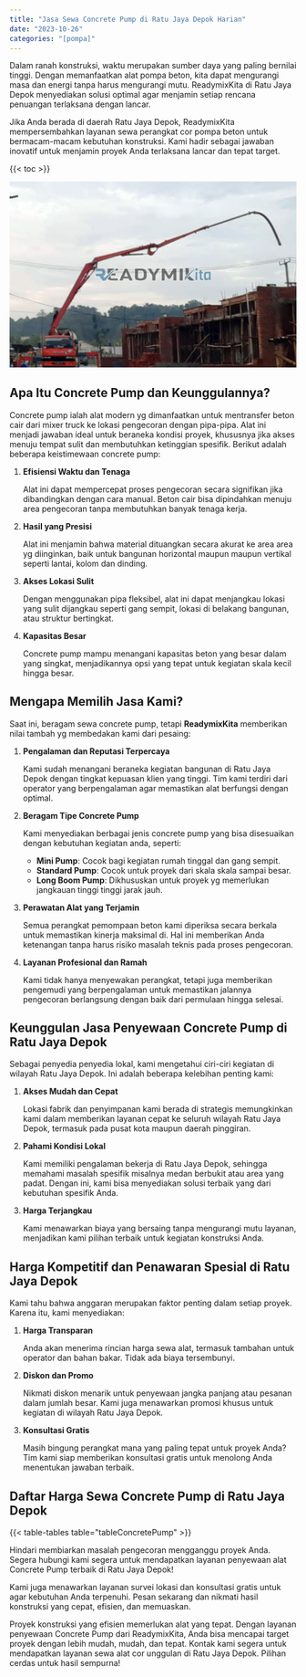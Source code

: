 ```yaml
---
title: "Jasa Sewa Concrete Pump di Ratu Jaya Depok Harian"
date: "2023-10-26"
categories: "[pompa]"
---
```


Dalam ranah konstruksi, waktu merupakan sumber daya yang paling bernilai tinggi. Dengan memanfaatkan alat pompa beton, kita dapat mengurangi masa dan energi tanpa harus mengurangi mutu. ReadymixKita di Ratu Jaya Depok menyediakan solusi optimal agar menjamin setiap rencana penuangan terlaksana dengan lancar.

Jika Anda berada di daerah Ratu Jaya Depok, ReadymixKita mempersembahkan layanan sewa perangkat cor pompa beton untuk bermacam-macam kebutuhan konstruksi. Kami hadir sebagai jawaban inovatif untuk menjamin proyek Anda terlaksana lancar dan tepat target.

{{< toc >}}

![Jasa Sewa Concrete Pump di Ratu Jaya Depok Harian](/images/pompa/sewa-pompa-04.jpg)

## Apa Itu Concrete Pump dan Keunggulannya?

Concrete pump ialah alat modern yg dimanfaatkan untuk mentransfer beton cair dari mixer truck ke lokasi pengecoran dengan pipa-pipa. Alat ini menjadi jawaban ideal untuk beraneka kondisi proyek, khususnya jika akses menuju tempat sulit dan membutuhkan ketinggian spesifik. Berikut adalah beberapa keistimewaan concrete pump:

1. **Efisiensi Waktu dan Tenaga**

   Alat ini dapat mempercepat proses pengecoran secara signifikan jika dibandingkan dengan cara manual. Beton cair bisa dipindahkan menuju area pengecoran tanpa membutuhkan banyak tenaga kerja.

2. **Hasil yang Presisi**

   Alat ini menjamin bahwa material dituangkan secara akurat ke area area yg diinginkan, baik untuk bangunan horizontal maupun maupun vertikal seperti lantai, kolom dan dinding.

3. **Akses Lokasi Sulit**

   Dengan menggunakan pipa fleksibel, alat ini dapat menjangkau lokasi yang sulit dijangkau seperti gang sempit, lokasi di belakang bangunan, atau struktur bertingkat.

4. **Kapasitas Besar**

   Concrete pump mampu menangani kapasitas beton yang besar dalam yang singkat, menjadikannya opsi yang tepat untuk kegiatan skala kecil hingga besar.

## Mengapa Memilih Jasa Kami?

Saat ini, beragam sewa concrete pump, tetapi **ReadymixKita** memberikan nilai tambah yg membedakan kami dari pesaing:

1. **Pengalaman dan Reputasi Terpercaya**

   Kami sudah menangani beraneka kegiatan bangunan di Ratu Jaya Depok dengan tingkat kepuasan klien yang tinggi. Tim kami terdiri dari operator yang berpengalaman agar memastikan alat berfungsi dengan optimal.

2. **Beragam Tipe Concrete Pump**

   Kami menyediakan berbagai jenis concrete pump yang bisa disesuaikan dengan kebutuhan kegiatan anda, seperti:
   - **Mini Pump**: Cocok bagi kegiatan rumah tinggal dan gang sempit.
   - **Standard Pump**: Cocok untuk proyek dari skala skala sampai besar.
   - **Long Boom Pump**: Dikhususkan untuk proyek yg memerlukan jangkauan tinggi tinggi jarak jauh.

3. **Perawatan Alat yang Terjamin**

   Semua perangkat pemompaan beton kami diperiksa secara berkala untuk memastikan kinerja maksimal di. Hal ini memberikan Anda ketenangan tanpa harus risiko masalah teknis pada proses pengecoran.

4. **Layanan Profesional dan Ramah**

   Kami tidak hanya menyewakan perangkat, tetapi juga memberikan pengemudi yang berpengalaman untuk memastikan jalannya pengecoran berlangsung dengan baik dari permulaan hingga selesai.

## Keunggulan Jasa Penyewaan Concrete Pump di Ratu Jaya Depok

Sebagai penyedia penyedia lokal, kami mengetahui ciri-ciri kegiatan di wilayah Ratu Jaya Depok. Ini adalah beberapa kelebihan penting kami:

1. **Akses Mudah dan Cepat**

   Lokasi fabrik dan penyimpanan kami berada di strategis memungkinkan kami dalam memberikan layanan cepat ke seluruh wilayah Ratu Jaya Depok, termasuk pada pusat kota maupun daerah pinggiran.

2. **Pahami Kondisi Lokal**

   Kami memiliki pengalaman bekerja di Ratu Jaya Depok, sehingga memahami masalah spesifik misalnya medan berbukit atau area yang padat. Dengan ini, kami bisa menyediakan solusi terbaik yang dari kebutuhan spesifik Anda.

3. **Harga Terjangkau**

   Kami menawarkan biaya yang bersaing tanpa mengurangi mutu layanan, menjadikan kami pilihan terbaik untuk kegiatan konstruksi Anda.

## Harga Kompetitif dan Penawaran Spesial di Ratu Jaya Depok

Kami tahu bahwa anggaran merupakan faktor penting dalam setiap proyek. Karena itu, kami menyediakan:

1. **Harga Transparan**

   Anda akan menerima rincian harga sewa alat, termasuk tambahan untuk operator dan bahan bakar. Tidak ada biaya tersembunyi.

2. **Diskon dan Promo**

   Nikmati diskon menarik untuk penyewaan jangka panjang atau pesanan dalam jumlah besar. Kami juga menawarkan promosi khusus untuk kegiatan di wilayah Ratu Jaya Depok.

3. **Konsultasi Gratis**

   Masih bingung perangkat mana yang paling tepat untuk proyek Anda? Tim kami siap memberikan konsultasi gratis untuk menolong Anda menentukan jawaban terbaik.

## Daftar Harga Sewa Concrete Pump di Ratu Jaya Depok

{{< table-tables table="tableConcretePump" >}}

Hindari membiarkan masalah pengecoran mengganggu proyek Anda. Segera hubungi kami segera untuk mendapatkan layanan penyewaan alat Concrete Pump terbaik di Ratu Jaya Depok!

Kami juga menawarkan layanan survei lokasi dan konsultasi gratis untuk agar kebutuhan Anda terpenuhi. Pesan sekarang dan nikmati hasil konstruksi yang cepat, efisien, dan memuaskan.

Proyek konstruksi yang efisien memerlukan alat yang tepat. Dengan layanan penyewaan Concrete Pump dari ReadymixKita, Anda bisa mencapai target proyek dengan lebih mudah, mudah, dan tepat. Kontak kami segera untuk mendapatkan layanan sewa alat cor unggulan di Ratu Jaya Depok. Pilihan cerdas untuk hasil sempurna!
